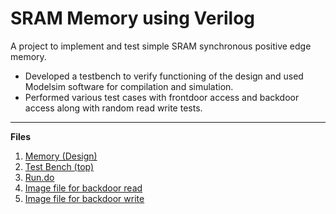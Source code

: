 # SRAM Memory using Verilog
A project to implement and test simple SRAM synchronous positive edge memory.
- Developed a testbench to verify functioning of the design and used Modelsim software for compilation and simulation.
- Performed various test cases with frontdoor access and backdoor access along with random read write tests. 

---
**Files**
1. [Memory (Design)](memory.v)
2. [Test Bench (top)](tb_memory.v)
3. [Run.do](run.do)
4. [Image file for backdoor read](image_rd.hex)
5. [Image file for backdoor write](image_wr.hex)
